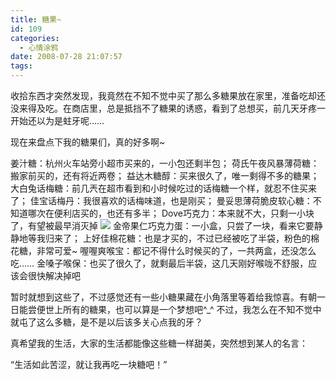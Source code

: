 ```yaml
---
title: 糖果~
id: 109
categories:
  - 心情涂鸦
date: 2008-07-28 21:07:57
tags:
---
```


收拾东西才突然发现，我竟然在不知不觉中买了那么多糖果放在家里，准备吃却还没来得及吃。在商店里，总是抵挡不了糖果的诱惑，看到了总想买，前几天牙疼一开始还以为是蛀牙呢……

现在来盘点下我的糖果们，真的好多啊~

姜汁糖：杭州火车站旁小超市买来的，一小包还剩半包；
荷氏午夜风暴薄荷糖：搬家前买的，还有将近两卷；
益达木糖醇：买来很久了，唯一剩得不多的糖果；
大白兔话梅糖：前几兲在超市看到和小时候吃过的话梅糖一个样，就忍不住买来了；
佳宝话梅丹：我很喜欢的话梅味道，也是刚买；
曼妥思薄荷脆皮软心糖：不知道哪次在便利店买的，也还有多半；
Dove巧克力：本来就不大，只剩一小块了，有望被最早消灭掉 ![](http://shared.live.com/HjKMzTS-xzcms40!CabizA/emoticons/smile_regular.gif)
金帝果仁巧克力蛋：一小盒，只尝了一块，看来它要静静地等我归来了；
上好佳棉花糖：也是才买的，不过已经被吃了半袋，粉色的棉花糖，非常可爱~
喔喔爽喉宝：都记不得什么时候买的了，一共两盒，还没怎么吃……
金嗓子喉保：也买了很久了，就剩最后半袋，这几天刚好喉咙不舒服，应该会很快解决掉吧

暂时就想到这些了，不过感觉还有一些小糖果藏在小角落里等着给我惊喜。有朝一日能尝便世上所有的糖果，也可以算是一个梦想吧^_^ 不过，我怎么在不知不觉中就屯了这么多糖，是不是以后该多关心点我的牙？

真希望我的生活，大家的生活都能像这些糖一样甜美，突然想到某人的名言：

“生活如此苦涩，就让我再吃一块糖吧！”

